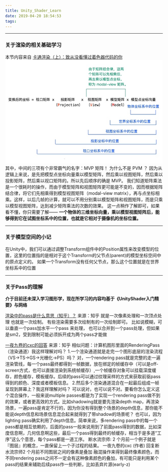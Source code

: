 ```yaml
---
title: Unity_Shader_Learn
date: 2019-04-20 18:54:53
tags:
---
```


- - -
### 关于渲染的相关基础学习
本节内容来自 [卡通渲染（上）：致从没看懂过着色器代码的你](https://zhuanlan.zhihu.com/p/25595069)
![MVP变换 - 矩阵变换](Unity-Shader-Learn/matrix_change.jpg)
其中，中间的三项有个非常霸气的名字：MVP 矩阵！
为什么不是 PVM ？
因为从逻辑上来说，是先把模型点坐标向量乘以模型矩阵，然后乘以视图矩阵，然后乘以投影矩阵，然后乘以视口矩阵的。所以先后顺序的确是 MVP。
我们知道矩阵乘法是一个很耗时的操作，而由于模型矩阵和视图矩阵更可能是不变的，因而根据矩阵结合律，将它们先相乘得到模型视图矩阵（modal-view matrix），再与点坐标相乘。这样，以后几帧的计算，就可以不用分别乘以模型矩阵和视图矩阵，而是只乘以模型视图矩阵，达到减少矩阵乘法的次数的效果。
这一点稍作了解即可，如果看不懂，你只需要了解——
**一个物体的三维坐标向量，乘以模型视图矩阵后，能够得到它在试图坐标系中的位置，也就是它相对于摄像机的坐标位置。**
- - -
### 关于模型空间的小记
在Unity中，我们可以通过调整Transform组件中的Position属性来改变模型的位置，这里的位置指的是相对于这个Transform的父节点(parent)的模型坐标空间中的原点定义的。
如果一个Transform没有任何父节点，那么这个位置就是在世界坐标系中的位置

- - -
### 关于Pass的理解
**介于目前还未深入学习图形学，现在所学习的内容均基于《UnityShader入门精要》与网络**

[渲染中的pass是什么意思（知乎）？](https://www.zhihu.com/question/40306111)
来源：知乎
就是一次像素处理和一次顶点处理
也就是一次绘制。
有些渲染需要多次绘制有的一次绘制即可。
比如说模糊，可以垂直一个pass加水平一个pass 来处理，
也可以合并到一个pass处理，但如果是sm2，受到限制可能必须拆开成为两个pass才能做

[一夜九卷的cxc的回答](https://www.zhihu.com/question/305707508/answer/596008426)
来源：知乎
相似问题：计算机图形里面的RenderingPass（渲染通道）我这样理解对吗？
1.一个渲染通道就是走完一个图形底层的渲染流程（VS->TS->GS->光栅化->PS）吗？
    对，一个rendering pass就是完整的走一遍渲染管线，每一个pass最终都得到一帧数据，放在绑定的帧缓存中（可以是off-screen方式，也可以直接渲染到系统帧缓存）,一个帧缓存对象可以挂载深度缓存，颜色缓存，模板缓存。后续的pass可以通过纹理采样的方式来获取前驱pass得到的颜色、深度或者模板信息。
    2.然后多个渲染通道混合在一起最后组成一帧呈现到屏幕上？我这样理解对吗？
    可以说对，也可以说不对。要看你怎么定义这个混合操作，一般来说multiple passes都是为了实现一个rendering pass做不到的效果，或者更高效的方式。比如shadowing就是要先渲染depth map，再渲染场景，一遍pass是肯定不行的，因为你没有得到整个场景的depth信息，那你能不能说depth信息和场景信息混合起来就得到了带shadow的场景呢？ 也可以，因为lighting pass确实利用了depth信息。简单来说，多rendering pass中的每一个pass都是相互依赖的，后面的pass一般来说用到了前面pass得到的数据，比如深度信息啊，几何信息啊这些，最后一个pass得到最终的帧缓存，相当于是多道“工序”这么个意思，每个pass都是一道工序。
    断水流宗师: 2 个月前一个例子就是『图层』的概念，一直保留上一个子过程的结果。
    一夜九卷的cxc (作者) 回复断水流宗师2 个月前不同图层之间的像素是叠加 融混操作来得到最终像素颜色，而不同rendering pass之间不一定会有这种像素颜色的叠加，有可能只是利用某个pass的结果来辅助后续pass作一些判断，比如丢弃片源(early-z)